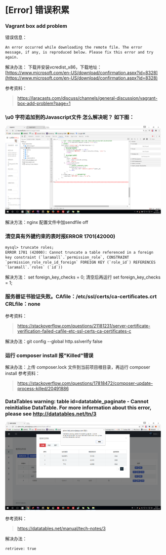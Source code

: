 # [Error] 错误积累
	
### Vagrant box add problem

错误信息：
```
An error occurred while downloading the remote file. The error
message, if any, is reproduced below. Please fix this error and try
again.
```

解决办法：
下载并安装vcredist_x86，下载地址：[https://www.microsoft.com/en-US/download/confirmation.aspx?id=8328](https://www.microsoft.com/en-US/download/confirmation.aspx?id=8328)  

参考资料：
>https://laracasts.com/discuss/channels/general-discussion/vagrant-box-add-problem?page=1  


### \u0 字符追加到的Javascript文件 怎么解决呢？ 如下图：

![](image/screenshot_1494827956744.png)

解决方法：nginx 配置文件中加sendfile off

### 清空具有外键约束的表时报ERROR 1701(42000)
```
mysql> truncate roles;
ERROR 1701 (42000): Cannot truncate a table referenced in a foreign key constraint (`laramall`.`permission_role`, CONSTRAINT `permission_role_role_id_foreign` FOREIGN KEY (`role_id`) REFERENCES `laramall`.`roles` (`id`))
```
解决方法： set foreign_key_checks = 0;  清空后再运行 set foreign_key_checks = 1;


### 服务器证书验证失败。CAfile：/etc/ssl/certs/ca-certificates.crt CRLfile：none
参考资料：
>https://stackoverflow.com/questions/21181231/server-certificate-verification-failed-cafile-etc-ssl-certs-ca-certificates-c

解决办法：git config --global http.sslverify false


### 运行 composer install 报"Killed"错误
解决办法：上传 composer.lock 文件到当前项目根目录，再运行 composer install
参考资料：
> https://stackoverflow.com/questions/17818472/composer-update-process-killed/20491886  


### DataTables warning: table id=datatable_paginate - Cannot reinitialise DataTable. For more information about this error, please see http://datatables.net/tn/3

![](images/screenshot_1497776279655.png)

参考资料：
>https://datatables.net/manual/tech-notes/3

解决办法：
```
retrieve: true
```


